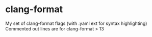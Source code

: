 # clang-format

My set of clang-format flags (with .yaml ext for syntax highlighting)
Commented out lines are for clang-format > 13
